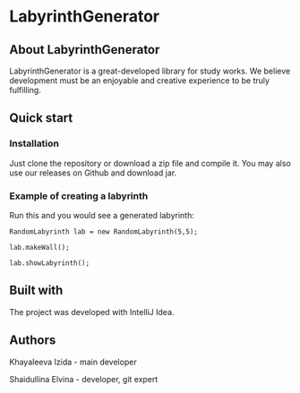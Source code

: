 # LabyrinthGenerator

## About LabyrinthGenerator
LabyrinthGenerator is a great-developed library for study works. We believe development must be an enjoyable and creative experience to be truly fulfilling.

## Quick start
### Installation
Just clone the repository or download a zip file and compile it. You may also use our releases on Github and download jar.
### Example of creating a labyrinth
Run this and you would see a generated labyrinth:

`RandomLabyrinth lab = new RandomLabyrinth(5,5);`

`lab.makeWall();`

`lab.showLabyrinth();`

## Built with
The project was developed with IntelliJ Idea.

## Authors
Khayaleeva Izida - main developer

Shaidullina Elvina - developer, git expert
